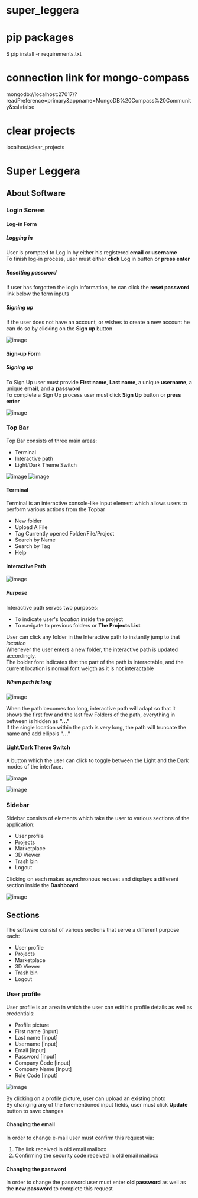 # super_leggera
# pip packages
$ pip install -r requirements.txt
# connection link for mongo-compass
mongodb://localhost:27017/?readPreference=primary&appname=MongoDB%20Compass%20Community&ssl=false
# clear projects
localhost/clear_projects

# Super Leggera

## About Software

### Login Screen

#### Log-in Form

##### Logging in
User is prompted to Log In by either his registered **email** or **username**  
To finish log-in process, user must either **click** Log in button or **press enter**

##### Resetting password
If user has forgotten the login information, he can click the **reset password** link below the form inputs  

##### Signing up
If the user does not have an account, or wishes to create a new account he can do so by clicking on the **Sign up** button

![image](https://user-images.githubusercontent.com/10575726/120456793-3b293880-c396-11eb-80f1-f89dbfb32857.png)

#### Sign-up Form

##### Signing up
To Sign Up user must provide **First name**, **Last name**, a unique **username**, a unique **email**, and a **password**  
To complete a Sign Up process user must click **Sign Up** button or **press enter**  

![image](https://user-images.githubusercontent.com/10575726/120462420-37e47b80-c39b-11eb-8731-508809773c9a.png)

### Top Bar
Top Bar consists of three main areas:
* Terminal
* Interactive path
* Light/Dark Theme Switch

![image](https://user-images.githubusercontent.com/10575726/120463417-2fd90b80-c39c-11eb-89d4-9cf92666fef3.png)
![image](https://user-images.githubusercontent.com/10575726/120463547-4da67080-c39c-11eb-94bb-734416873177.png)

#### Terminal
Terminal is an interactive console-like input element which allows users to perform various actions from the Topbar  
* New folder
* Upload A File
* Tag Currently opened Folder/File/Project
* Search by Name
* Search by Tag
* Help

#### Interactive Path
![image](https://user-images.githubusercontent.com/10575726/120464634-6ebb9100-c39d-11eb-83c8-d5e8a9319967.png)

##### Purpose
Interactive path serves two purposes:
* To indicate user's *location* inside the project
* To navigate to previous folders or **The Projects List**  

User can click any folder in the Interactive path to instantly jump to that *location*  
Whenever the user enters a new folder, the interactive path is updated accordingly.  
The bolder font indicates that the part of the path is interactable, and the current location is normal font weigth as it is not interactable

##### When path is long
![image](https://user-images.githubusercontent.com/10575726/120464828-a4f91080-c39d-11eb-9b00-54a32aada6b7.png)

When the path becomes too long, interactive path will adapt so that it shows the first few and the last few Folders of the path, everything in between is hidden as **"..."**  
If the single location within the path is very long, the path will truncate the name and add ellipsis **"..."**  

#### Light/Dark Theme Switch
A button which the user can click to toggle between the Light and the Dark modes of the interface.

![image](https://user-images.githubusercontent.com/10575726/120473356-3a4cd280-c3a7-11eb-937e-e0f26f10a59a.png)

![image](https://user-images.githubusercontent.com/10575726/120473386-4173e080-c3a7-11eb-8897-a57851f639c9.png)

### Sidebar
Sidebar consists of elements which take the user to various sections of the application:
* User profile
* Projects
* Marketplace
* 3D Viewer
* Trash bin
* Logout

Clicking on each makes asynchronous request and displays a different section inside the **Dashboard**

![image](https://user-images.githubusercontent.com/10575726/120473783-ae877600-c3a7-11eb-9894-aec5aae22a26.png)

## Sections
The software consist of various sections that serve a different purpose each:
* User profile
* Projects
* Marketplace
* 3D Viewer
* Trash bin
* Logout

### User profile
User profile is an area in which the user can edit his profile details as well as credentials: 
* Profile picture
* First name [input]
* Last name [input]
* Username [input]
* Email [input]
* Password [input]
* Company Code [input]
* Company Name [input]
* Role Code [input]

![image](https://user-images.githubusercontent.com/10575726/120476588-096e9c80-c3ab-11eb-8fef-15aef6223c42.png)

By clicking on a profile picture, user can upload an existing photo  
By changing any of the forementioned input fields, user must click **Update** button to save changes  

#### Changing the email
In order to change e-mail user must confirm this request via:
1. The link received in old email mailbox
2. Confirming the security code received in old email mailbox

#### Changing the password
In order to change the password user must enter **old password** as well as the **new password** to complete this request  
